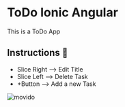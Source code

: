 # ToDo Ionic Angular

This is a ToDo App 

## Instructions 🚀

+ Slice Right --> Edit Title
+ Slice Left --> Delete Task
+ +Button --> Add a new Task 

![movido](https://user-images.githubusercontent.com/18172318/72211218-796a4300-3495-11ea-9259-6b1092e84288.gif)
